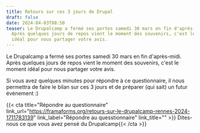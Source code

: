 ```yaml
---
title: Retours sur ces 3 jours de Drupal
draft: false
date: 2024-04-03T08:50
teaser: Le Drupalcamp a fermé ses portes samedi 30 mars en fin d'après-midi.
  Après quelques jours de repos vient le moment des souvenirs, c'est le moment
  idéal pour nous partager votre avis.
---
```

Le Drupalcamp a fermé ses portes samedi 30 mars en fin d'après-midi. Après quelques jours de repos vient le moment des souvenirs, c'est le moment idéal pour nous partager votre avis.

Si vous avez quelques minutes pour répondre à ce questionnaire, il nous permettra de faire le bilan sur ces 3 jours et de préparer (qui sait) un futur évènement :)



{{< cta
title="Répondre au questionnaire"
link_url="https://framaforms.org/retours-sur-le-drupalcamp-rennes-2024-1711783139"
link_label="Répondre au quesstionnaire"
link_title="" >}}
Dites-nous ce que vous avez pensé du Drupalcamp{{< /cta >}}
